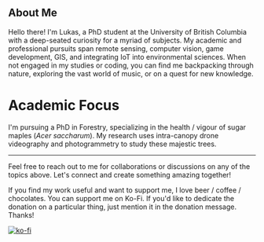 ## About Me

Hello there! I'm Lukas, a PhD student at the University of British Columbia with a deep-seated curiosity for a myriad of subjects. My academic and professional pursuits span remote sensing, computer vision, game development, GIS, and integrating IoT into environmental sciences. When not engaged in my studies or coding, you can find me backpacking through nature, exploring the vast world of music, or on a quest for new knowledge.

# Academic Focus

I'm pursuing a PhD in Forestry, specializing in the health / vigour of sugar maples (_Acer saccharum_). My research uses intra-canopy drone videography and photogrammetry to study these majestic trees.

---

Feel free to reach out to me for collaborations or discussions on any of the topics above. Let's connect and create something amazing together!


If you find my work useful and want to support me, I love beer / coffee / chocolates. You can support me on Ko-Fi. If you'd like to dedicate the donation on a particular thing, just mention it in the donation message. Thanks!

[![ko-fi](https://ko-fi.com/img/githubbutton_sm.svg)](https://ko-fi.com/B0B2QZR6S)
